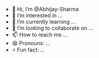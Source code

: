 - 👋 Hi, I’m @Abhijay-Sharma
- 👀 I’m interested in ...
- 🌱 I’m currently learning ...
- 💞️ I’m looking to collaborate on ...
- 📫 How to reach me ...
- 😄 Pronouns: ...
- ⚡ Fun fact: ...

<!---
Abhijay-Sharma/Abhijay-Sharma is a ✨ special ✨ repository because its `README.md` (this file) appears on your GitHub profile.
You can click the Preview link to take a look at your changes.
--->
